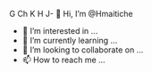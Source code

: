 G
Ch
K
H
J- 👋 Hi, I’m @Hmaitiche
- 👀 I’m interested in ...
- 🌱 I’m currently learning ...
- 💞️ I’m looking to collaborate on ...
- 📫 How to reach me ...

<!---
Hmaitiche/Hmaitiche is a ✨ special ✨ repository because its `README.md` (this file) appears on your GitHub profile.
You can click the Preview link to take a look at your changes.
--->
